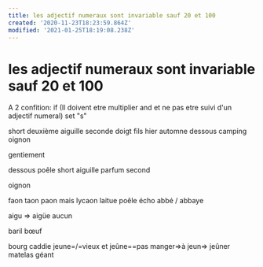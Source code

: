 ```yaml
---
title: les adjectif numeraux sont invariable sauf 20 et 100
created: '2020-11-23T18:23:59.864Z'
modified: '2021-01-25T18:19:08.238Z'
---
```


# les adjectif numeraux sont invariable sauf 20 et 100

A 2 confition:
if (Il doivent etre multiplier and et ne pas etre suivi d'un adjectif numeral)
  set "s"


short deuxième aiguille seconde doigt fils hier automne dessous camping
oignon

gentiement

dessous
poêle
short
aiguille
parfum
second

oignon

faon taon paon mais lycaon
laitue
poêle 
écho
abbé / abbaye

aigu => aigüe
aucun

baril
bœuf

bourg
caddie
jeune=/=vieux et jeûne==pas manger=>à jeun=> jeûner
matelas
géant

